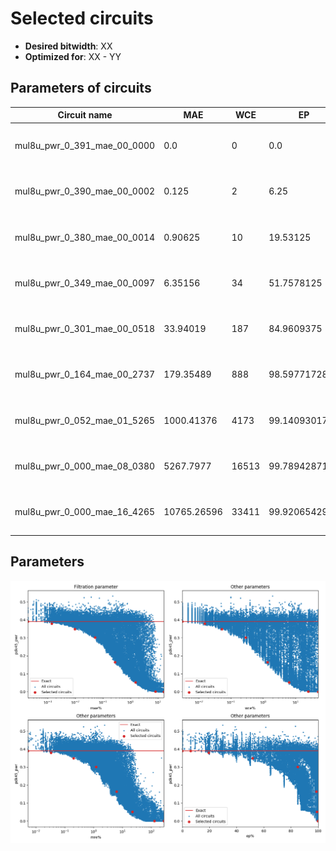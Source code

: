 
Selected circuits
===================
 - **Desired bitwidth**: XX
 - **Optimized for**: XX - YY


Parameters of circuits
----------------------------

| Circuit name | MAE | WCE | EP | MRE | Download |
| --- |  --- | --- | --- | --- | --- | 
| mul8u_pwr_0_391_mae_00_0000 | 0.0 | 0 | 0.0 | 0.0 |  [Verilog generic](mul8u_pwr_0_391_mae_00_0000_gen.v) [Verilog PDK45](mul8u_pwr_0_391_mae_00_0000_pdk45.v)  [C](mul8u_pwr_0_391_mae_00_0000.c) |
| mul8u_pwr_0_390_mae_00_0002 | 0.125 | 2 | 6.25 | 0.0052957238 |  [Verilog generic](mul8u_pwr_0_390_mae_00_0002_gen.v) [Verilog PDK45](mul8u_pwr_0_390_mae_00_0002_pdk45.v)  [C](mul8u_pwr_0_390_mae_00_0002.c) |
| mul8u_pwr_0_380_mae_00_0014 | 0.90625 | 10 | 19.53125 | 0.0331777901 |  [Verilog generic](mul8u_pwr_0_380_mae_00_0014_gen.v) [Verilog PDK45](mul8u_pwr_0_380_mae_00_0014_pdk45.v)  [C](mul8u_pwr_0_380_mae_00_0014.c) |
| mul8u_pwr_0_349_mae_00_0097 | 6.35156 | 34 | 51.7578125 | 0.2009192796 |  [Verilog generic](mul8u_pwr_0_349_mae_00_0097_gen.v) [Verilog PDK45](mul8u_pwr_0_349_mae_00_0097_pdk45.v)  [C](mul8u_pwr_0_349_mae_00_0097.c) |
| mul8u_pwr_0_301_mae_00_0518 | 33.94019 | 187 | 84.9609375 | 1.2218503865 |  [Verilog generic](mul8u_pwr_0_301_mae_00_0518_gen.v) [Verilog PDK45](mul8u_pwr_0_301_mae_00_0518_pdk45.v)  [C](mul8u_pwr_0_301_mae_00_0518.c) |
| mul8u_pwr_0_164_mae_00_2737 | 179.35489 | 888 | 98.5977172852 | 6.2697124694 |  [Verilog generic](mul8u_pwr_0_164_mae_00_2737_gen.v) [Verilog PDK45](mul8u_pwr_0_164_mae_00_2737_pdk45.v)  [C](mul8u_pwr_0_164_mae_00_2737.c) |
| mul8u_pwr_0_052_mae_01_5265 | 1000.41376 | 4173 | 99.1409301758 | 21.9450561904 |  [Verilog generic](mul8u_pwr_0_052_mae_01_5265_gen.v) [Verilog PDK45](mul8u_pwr_0_052_mae_01_5265_pdk45.v)  [C](mul8u_pwr_0_052_mae_01_5265.c) |
| mul8u_pwr_0_000_mae_08_0380 | 5267.7977 | 16513 | 99.7894287109 | 126.976937328 |  [Verilog generic](mul8u_pwr_0_000_mae_08_0380_gen.v) [Verilog PDK45](mul8u_pwr_0_000_mae_08_0380_pdk45.v)  [C](mul8u_pwr_0_000_mae_08_0380.c) |
| mul8u_pwr_0_000_mae_16_4265 | 10765.26596 | 33411 | 99.9206542969 | 273.171936268 |  [Verilog generic](mul8u_pwr_0_000_mae_16_4265_gen.v) [Verilog PDK45](mul8u_pwr_0_000_mae_16_4265_pdk45.v)  [C](mul8u_pwr_0_000_mae_16_4265.c) |

Parameters
--------------
![Parameters figure](fig.png)
         